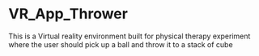 # VR_App_Thrower
This is a Virtual reality environment built for physical therapy experiment where the user should pick up a ball and throw it to a stack of cube
